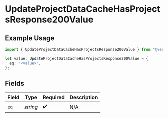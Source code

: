 # UpdateProjectDataCacheHasProjectsResponse200Value

## Example Usage

```typescript
import { UpdateProjectDataCacheHasProjectsResponse200Value } from "@vercel/sdk/models/updateprojectdatacacheop.js";

let value: UpdateProjectDataCacheHasProjectsResponse200Value = {
  eq: "<value>",
};
```

## Fields

| Field              | Type               | Required           | Description        |
| ------------------ | ------------------ | ------------------ | ------------------ |
| `eq`               | *string*           | :heavy_check_mark: | N/A                |
